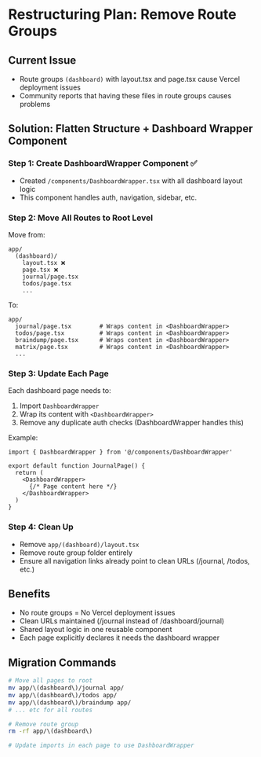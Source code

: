 # Restructuring Plan: Remove Route Groups

## Current Issue
- Route groups `(dashboard)` with layout.tsx and page.tsx cause Vercel deployment issues
- Community reports that having these files in route groups causes problems

## Solution: Flatten Structure + Dashboard Wrapper Component

### Step 1: Create DashboardWrapper Component ✅
- Created `/components/DashboardWrapper.tsx` with all dashboard layout logic
- This component handles auth, navigation, sidebar, etc.

### Step 2: Move All Routes to Root Level
Move from:
```
app/
  (dashboard)/
    layout.tsx ❌
    page.tsx ❌
    journal/page.tsx
    todos/page.tsx
    ...
```

To:
```
app/
  journal/page.tsx        # Wraps content in <DashboardWrapper>
  todos/page.tsx          # Wraps content in <DashboardWrapper>
  braindump/page.tsx      # Wraps content in <DashboardWrapper>
  matrix/page.tsx         # Wraps content in <DashboardWrapper>
  ...
```

### Step 3: Update Each Page
Each dashboard page needs to:
1. Import `DashboardWrapper`
2. Wrap its content with `<DashboardWrapper>`
3. Remove any duplicate auth checks (DashboardWrapper handles this)

Example:
```tsx
import { DashboardWrapper } from '@/components/DashboardWrapper'

export default function JournalPage() {
  return (
    <DashboardWrapper>
      {/* Page content here */}
    </DashboardWrapper>
  )
}
```

### Step 4: Clean Up
- Remove `app/(dashboard)/layout.tsx`
- Remove route group folder entirely
- Ensure all navigation links already point to clean URLs (/journal, /todos, etc.)

## Benefits
- No route groups = No Vercel deployment issues
- Clean URLs maintained (/journal instead of /dashboard/journal)
- Shared layout logic in one reusable component
- Each page explicitly declares it needs the dashboard wrapper

## Migration Commands
```bash
# Move all pages to root
mv app/\(dashboard\)/journal app/
mv app/\(dashboard\)/todos app/
mv app/\(dashboard\)/braindump app/
# ... etc for all routes

# Remove route group
rm -rf app/\(dashboard\)

# Update imports in each page to use DashboardWrapper
```